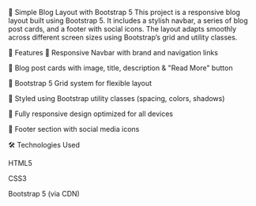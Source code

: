 📝 Simple Blog Layout with Bootstrap 5
This project is a responsive blog layout built using Bootstrap 5. It includes a stylish navbar, a series of blog post cards, and a footer with social icons. The layout adapts smoothly across different screen sizes using Bootstrap’s grid and utility classes.

🚀 Features
📌 Responsive Navbar with brand and navigation links

📰 Blog post cards with image, title, description & "Read More" button

📐 Bootstrap 5 Grid system for flexible layout

🎨 Styled using Bootstrap utility classes (spacing, colors, shadows)

📱 Fully responsive design optimized for all devices

📍 Footer section with social media icons

🛠️ Technologies Used

HTML5

CSS3

Bootstrap 5 (via CDN)

